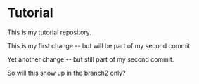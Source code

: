 # Tutorial

This is my tutorial repository.

This is my first change -- but will be part of my second commit.

Yet another change -- but still part of my second commit.

So will this show up in the branch2 only?